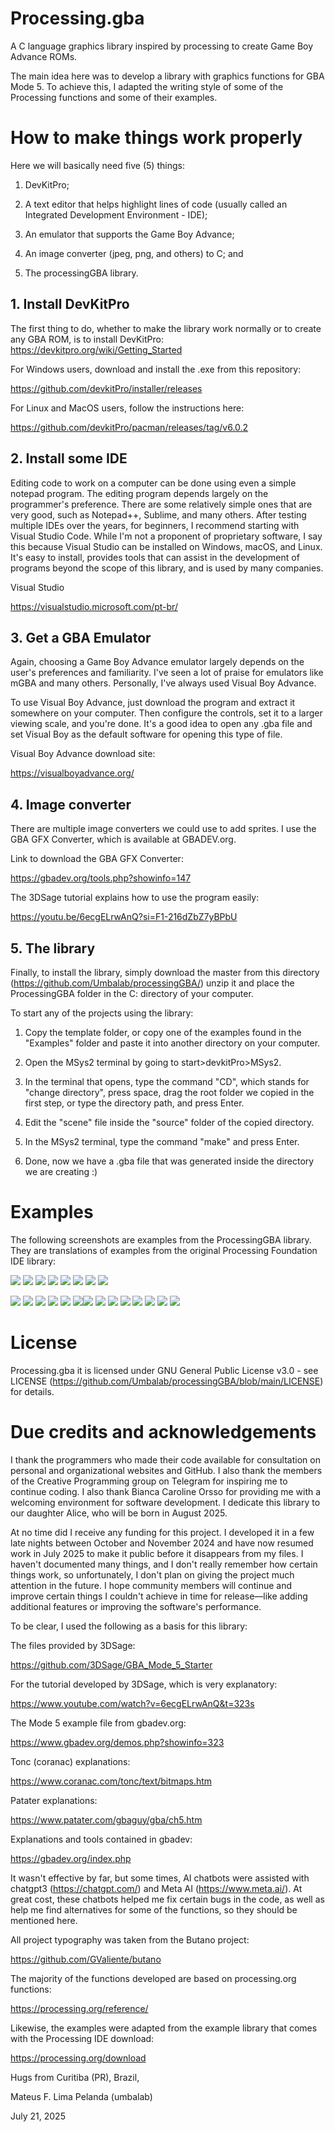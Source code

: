 # Processing.gba
A C language graphics library inspired by processing to create Game Boy Advance ROMs.

The main idea here was to develop a library with graphics functions for GBA Mode 5. To achieve this, I adapted the writing style of some of the Processing functions and some of their examples.

# How to make things work properly

Here we will basically need five (5) things:

1. DevKitPro;

2. A text editor that helps highlight lines of code (usually called an Integrated Development Environment - IDE);

3. An emulator that supports the Game Boy Advance;

4. An image converter (jpeg, png, and others) to C; and

5. The processingGBA library.

## 1. Install DevKitPro

The first thing to do, whether to make the library work normally or to create any GBA ROM, is to install DevKitPro:
https://devkitpro.org/wiki/Getting_Started

For Windows users, download and install the .exe from this repository:

https://github.com/devkitPro/installer/releases

For Linux and MacOS users, follow the instructions here:

https://github.com/devkitPro/pacman/releases/tag/v6.0.2

## 2. Install some IDE
Editing code to work on a computer can be done using even a simple notepad program. The editing program depends largely on the programmer's preference. There are some relatively simple ones that are very good, such as Notepad++, Sublime, and many others. After testing multiple IDEs over the years, for beginners, I recommend starting with Visual Studio Code. While I'm not a proponent of proprietary software, I say this because Visual Studio can be installed on Windows, macOS, and Linux. It's easy to install, provides tools that can assist in the development of programs beyond the scope of this library, and is used by many companies.

Visual Studio

https://visualstudio.microsoft.com/pt-br/

## 3. Get a GBA Emulator
Again, choosing a Game Boy Advance emulator largely depends on the user's preferences and familiarity. I've seen a lot of praise for emulators like mGBA and many others. Personally, I've always used Visual Boy Advance.

To use Visual Boy Advance, just download the program and extract it somewhere on your computer. Then configure the controls, set it to a larger viewing scale, and you're done. It's a good idea to open any .gba file and set Visual Boy as the default software for opening this type of file.

Visual Boy Advance download site:

https://visualboyadvance.org/

## 4. Image converter
There are multiple image converters we could use to add sprites. I use the GBA GFX Converter, which is available at GBADEV.org.

Link to download the GBA GFX Converter:

https://gbadev.org/tools.php?showinfo=147

The 3DSage tutorial explains how to use the program easily:

https://youtu.be/6ecgELrwAnQ?si=F1-216dZbZ7yBPbU

## 5. The library
Finally, to install the library, simply download the master from this directory (https://github.com/Umbalab/processingGBA/) unzip it and place the ProcessingGBA folder in the C: directory of your computer.

To start any of the projects using the library:
1. Copy the template folder, or copy one of the examples found in the "Examples" folder and paste it into another directory on your computer.

2. Open the MSys2 terminal by going to start>devkitPro>MSys2.

3. In the terminal that opens, type the command "CD", which stands for "change directory", press space, drag the root folder we copied in the first step, or type the directory path, and press Enter.

4. Edit the "scene" file inside the "source" folder of the copied directory.

5. In the MSys2 terminal, type the command "make" and press Enter.

6. Done, now we have a .gba file that was generated inside the directory we are creating :)

# Examples
The following screenshots are examples from the ProcessingGBA library. They are translations of examples from the original Processing Foundation IDE library:

![](docs/images/ArrayObjects.gif) ![](docs/images/Bezier.gif) ![](docs/images/Brightness.gif)  ![](docs/images/Distance1D.gif) ![](docs/images/Distance2D.gif) ![](docs/images/DoubleRandom.gif) ![](docs/images/IntegersFloats.gif) ![](docs/images/RegularPolygon.gif) 

![](docs/images/Array_Example.png) ![](docs/images/Array2D_Example.png) ![](docs/images/ColorVariables_Example.png) ![](docs/images/Conditionals1_Example.png) ![](docs/images/Conditionals2_Example.png) ![](docs/images/DatatypeConversion_Example.png)![](docs/images/EmbeddedIteration_Example.png) ![](docs/images/Iteration_Example.png) ![](docs/images/LogicalOperators_Example.png) ![](docs/images/PointsLines_Example.png) ![](docs/images/ShapePrimitives_Example.png) ![](docs/images/TrueFalse_Example.png) ![](docs/images/Variables_Example.png) ![](docs/images/VariableScope_Example.png)

# License
Processing.gba it is licensed under GNU General Public License v3.0 - see LICENSE (https://github.com/Umbalab/processingGBA/blob/main/LICENSE) for details.

# Due credits and acknowledgements

I thank the programmers who made their code available for consultation on personal and organizational websites and GitHub. I also thank the members of the Creative Programming group on Telegram for inspiring me to continue coding. I also thank Bianca Caroline Orsso for providing me with a welcoming environment for software development. I dedicate this library to our daughter Alice, who will be born in August 2025.

At no time did I receive any funding for this project. I developed it in a few late nights between October and November 2024 and have now resumed work in July 2025 to make it public before it disappears from my files. I haven't documented many things, and I don't really remember how certain things work, so unfortunately, I don't plan on giving the project much attention in the future. I hope community members will continue and improve certain things I couldn't achieve in time for release—like adding additional features or improving the software's performance.

To be clear, I used the following as a basis for this library:

The files provided by 3DSage:

https://github.com/3DSage/GBA_Mode_5_Starter

For the tutorial developed by 3DSage, which is very explanatory:

https://www.youtube.com/watch?v=6ecgELrwAnQ&t=323s

The Mode 5 example file from gbadev.org:

https://www.gbadev.org/demos.php?showinfo=323

Tonc (coranac) explanations:

https://www.coranac.com/tonc/text/bitmaps.htm

Patater explanations:

https://www.patater.com/gbaguy/gba/ch5.htm

Explanations and tools contained in gbadev:

https://gbadev.org/index.php

It wasn't effective by far, but some times, AI chatbots were assisted with chatgpt3 (https://chatgpt.com/) and Meta AI (https://www.meta.ai/). At great cost, these chatbots helped me fix certain bugs in the code, as well as help me find alternatives for some of the functions, so they should be mentioned here.

All project typography was taken from the Butano project:

https://github.com/GValiente/butano

The majority of the functions developed are based on processing.org functions:

https://processing.org/reference/

Likewise, the examples were adapted from the example library that comes with the Processing IDE download:

https://processing.org/download



Hugs from Curitiba (PR), Brazil,

Mateus F. Lima Pelanda (umbalab)

July 21, 2025
